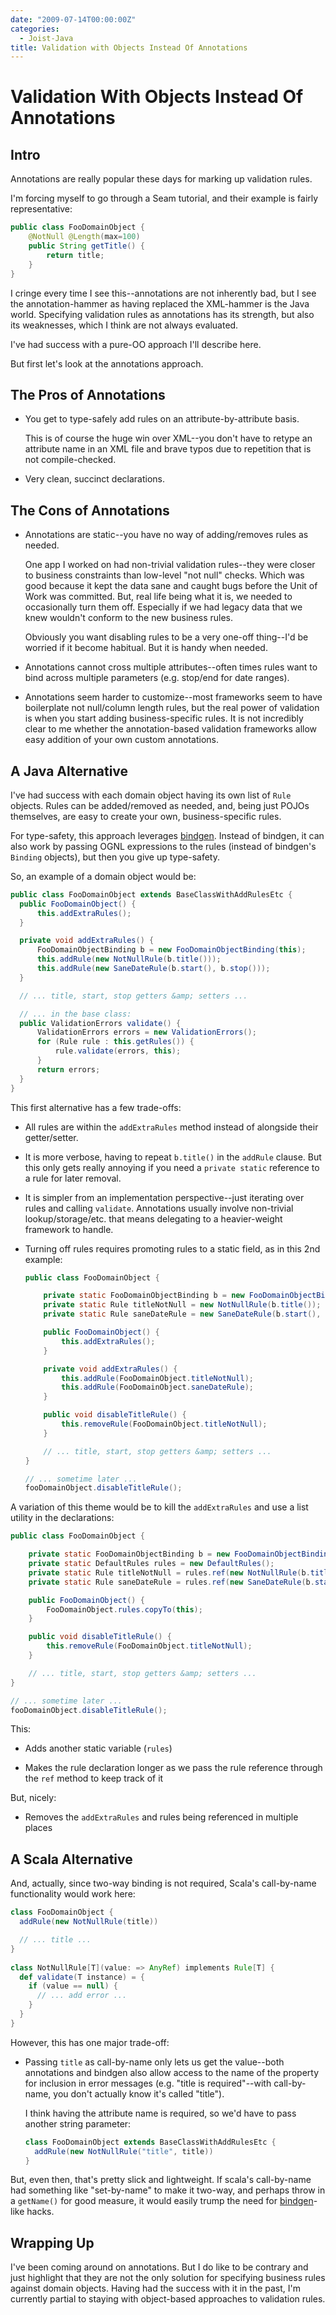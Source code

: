 ```yaml
---
date: "2009-07-14T00:00:00Z"
categories:
  - Joist-Java
title: Validation with Objects Instead Of Annotations
---
```


Validation With Objects Instead Of Annotations
==============================================

Intro
-----

Annotations are really popular these days for marking up validation rules.

I'm forcing myself to go through a Seam tutorial, and their example is fairly representative:

```java
public class FooDomainObject {
    @NotNull @Length(max=100)
    public String getTitle() {
        return title;
    }
}
```

I cringe every time I see this--annotations are not inherently bad, but I see the annotation-hammer as having replaced the XML-hammer is the Java world. Specifying validation rules as annotations has its strength, but also its weaknesses, which I think are not always evaluated.

I've had success with a pure-OO approach I'll describe here.

But first let's look at the annotations approach.

The Pros of Annotations
-----------------------

* You get to type-safely add rules on an attribute-by-attribute basis.

  This is of course the huge win over XML--you don't have to retype an attribute name in an XML file and brave typos due to repetition that is not compile-checked.

* Very clean, succinct declarations.

The Cons of Annotations
-----------------------

* Annotations are static--you have no way of adding/removes rules as needed.

  One app I worked on had non-trivial validation rules--they were closer to business constraints than low-level "not null" checks. Which was good because it kept the data sane and caught bugs before the Unit of Work was committed. But, real life being what it is, we needed to occasionally turn them off. Especially if we had legacy data that we knew wouldn't conform to the new business rules.

  Obviously you want disabling rules to be a very one-off thing--I'd be worried if it become habitual. But it is handy when needed.

* Annotations cannot cross multiple attributes--often times rules want to bind across multiple parameters (e.g. stop/end for date ranges).

* Annotations seem harder to customize--most frameworks seem to have boilerplate not null/column length rules, but the real power of validation is when you start adding business-specific rules. It is not incredibly clear to me whether the annotation-based validation frameworks allow easy addition of your own custom annotations.

A Java Alternative
------------------

I've had success with each domain object having its own list of `Rule` objects. Rules can be added/removed as needed, and, being just POJOs themselves, are easy to create your own, business-specific rules.

For type-safety, this approach leverages [bindgen](http://joist.ws/bindgen.html). Instead of bindgen, it can also work by passing OGNL expressions to the rules (instead of bindgen's `Binding` objects), but then you give up type-safety.

So, an example of a domain object would be:

```java
public class FooDomainObject extends BaseClassWithAddRulesEtc {
  public FooDomainObject() {
      this.addExtraRules();
  }

  private void addExtraRules() {
      FooDomainObjectBinding b = new FooDomainObjectBinding(this);
      this.addRule(new NotNullRule(b.title()));
      this.addRule(new SaneDateRule(b.start(), b.stop()));
  }

  // ... title, start, stop getters &amp; setters ...

  // ... in the base class:
  public ValidationErrors validate() {
      ValidationErrors errors = new ValidationErrors();
      for (Rule rule : this.getRules()) {
          rule.validate(errors, this);
      }
      return errors;
  }
}
```

This first alternative has a few trade-offs:

* All rules are within the `addExtraRules` method instead of alongside their getter/setter.

* It is more verbose, having to repeat `b.title()` in the `addRule` clause. But this only gets really annoying if you need a `private static` reference to a rule for later removal.

* It is simpler from an implementation perspective--just iterating over rules and calling `validate`. Annotations usually involve non-trivial lookup/storage/etc. that means delegating to a heavier-weight framework to handle.

* Turning off rules requires promoting rules to a static field, as in this 2nd example:

  ```java
  public class FooDomainObject {

      private static FooDomainObjectBinding b = new FooDomainObjectBinding();
      private static Rule titleNotNull = new NotNullRule(b.title());
      private static Rule saneDateRule = new SaneDateRule(b.start(), b.end());

      public FooDomainObject() {
          this.addExtraRules();
      }

      private void addExtraRules() {
          this.addRule(FooDomainObject.titleNotNull);
          this.addRule(FooDomainObject.saneDateRule);
      }

      public void disableTitleRule() {
          this.removeRule(FooDomainObject.titleNotNull);
      }

      // ... title, start, stop getters &amp; setters ...
  }

  // ... sometime later ...
  fooDomainObject.disableTitleRule();
  ```

A variation of this theme would be to kill the `addExtraRules` and use a list utility in the declarations:

```java
public class FooDomainObject {

    private static FooDomainObjectBinding b = new FooDomainObjectBinding();
    private static DefaultRules rules = new DefaultRules();
    private static Rule titleNotNull = rules.ref(new NotNullRule(b.title()));
    private static Rule saneDateRule = rules.ref(new SaneDateRule(b.start(), b.end()));

    public FooDomainObject() {
        FooDomainObject.rules.copyTo(this);
    }

    public void disableTitleRule() {
        this.removeRule(FooDomainObject.titleNotNull);
    }

    // ... title, start, stop getters &amp; setters ...
}

// ... sometime later ...
fooDomainObject.disableTitleRule();
```

This:

* Adds another static variable (`rules`)

* Makes the rule declaration longer as we pass the rule reference through the `ref` method to keep track of it 

But, nicely:

* Removes the `addExtraRules` and rules being referenced in multiple places

A Scala Alternative
-------------------

And, actually, since two-way binding is not required, Scala's call-by-name functionality would work here:

```scala
class FooDomainObject {
  addRule(new NotNullRule(title))

  // ... title ...
}
   
class NotNullRule[T](value: => AnyRef) implements Rule[T] {
  def validate(T instance) = {
    if (value == null) {
      // ... add error ...
    }
  }
}
```

However, this has one major trade-off:

* Passing `title` as call-by-name only lets us get the value--both annotations and bindgen also allow access to the name of the property for inclusion in error messages (e.g. "title is required"--with call-by-name, you don't actually know it's called "title").

  I think having the attribute name is required, so we'd have to pass another string parameter:

  ```scala
  class FooDomainObject extends BaseClassWithAddRulesEtc {
    addRule(new NotNullRule("title", title))
  }
  ```

But, even then, that's pretty slick and lightweight. If scala's call-by-name had something like "set-by-name" to make it two-way, and perhaps throw in a `getName()` for good measure, it would easily trump the need for [bindgen](http://joist.ws/bindgen.html)-like hacks.

Wrapping Up
-----------

I've been coming around on annotations. But I do like to be contrary and just highlight that they are not the only solution for specifying business rules against domain objects. Having had the success with it in the past, I'm currently partial to staying with object-based approaches to validation rules.

